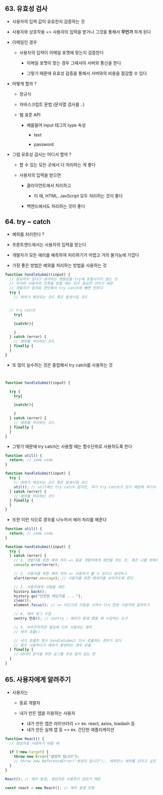 ## 63. 유효성 검사

- 사용자의 입력 값이 유효한지 검증하는 것

- 사용자와 상호작용 => 사용자의 입력을 받거나 그것을 통해서 **무언가** 하게 된다

- 이메일인 경우

  - 사용자의 입력이 이메일 포맷에 맞는지 검증한다

    - 이메일 포맷이 맞는 경우 그때서야 서버와 통신을 한다

    - 그렇기 때문에 유효성 검증을 통해서 서버와의 비용을 절감할 수 있다

- 어떻게 할까 ?

  - 정규식

  - 자바스크립트 문법 (문자열 검사를 ..)

  - 웹 표준 API

    - 예를들어 input 태그의 type 속성

      - text

      - password

- 그럼 유효성 검사는 어디서 할까 ?

  - 할 수 있는 모든 곳에서 다 처리하는 게 좋다

  - 사용자의 입력을 받으면

    - 클라이언트에서 처리하고

      - 이 때, HTML, JavScript 모두 처리하는 것이 좋다

    - 백엔드에서도 처리하는 것이 좋다

## 64. try ~ catch

- 예외를 처리한다 ?

- 프론트엔드에서는 사용자의 입력을 받는다

- 개발자가 모든 에러를 예측하여 처리하기가 어렵고 거의 불가능에 가깝다

- 가장 좋은 방법은 예외를 처리하는 방법을 사용하는 것

```js
function handleSubmit(input) {
  // 중요하지 않다고 생각하는 핸들링을 try에 포함시키지 않는 것
  // 하지만 사용자의 인풋을 받을 때는 모두 중요한 것이기 때문
  // 개발자가 임의로 판단해서 try catch에 빼면 안된다
  try {
    // 에외가 예상되는 코드 혹은 발생시킬 코드


  // try catch
    try{

    }catch(){

    }
  } catch (error) {
    // 예외를 처리하는 코드
  } finally {
  }
}
```

- 또 많이 실수하는 것은 중첩해서 try catch를 사용하는 것

```js


function handleSubmit(input) {

  try {
    try{

    }catch(){

    }
  } catch (error) {
    // 예외를 처리하는 코드
  } finally {
  }
}


```

- 그렇기 때문에 try catch는 사용할 때는 함수단위로 사용하도록 한다

```js
function util() {
  return; // some code
}

function handleSubmit(input) {
  try {
    // 에외가 예상되는 코드 혹은 발생시킬 코드
    util(); // util에는 try catch 없지만, 여기 try catch가 있기 때문에 여기서 잡아준다
  } catch (error) {
    // 예외를 처리하는 코드
  } finally {
  }
}
```

- 또한 이런 식으로 경우를 나누어서 에러 처리를 해준다

```js
function util() {
  return; // some code
}

function handleSubmit(input) {
  try {
  } catch (error) {
    // 1. 개발자를 위한 예외 처리 => 동료 개발자에게 제안을 하는 것, 혹은 나를 위해서 이러한 에러 처리를 해준다
    console.error(error);

    // 2. 사용자를 위한 예외 처리 => 사용자가 볼 수 있다고 생각하고
    alert(error.message); // 사용자를 위한 메세지를 보여주도록 한다

    // 3. 사용자에게 사용을 제안
    history.back();
    history.go("안전한 어딘가로 ... ");
    clear();
    element.focus(); // => 어딘가로 이동을 시켜서 다시 한번 사용자에 알려주기

    // 4. 에러 로그 수집
    sentry.전송(); // sentry : 에러가 발생 했을 때 수집하는 도구

    // 5. 비추천하지만 필요에 다라 사용되는 경우
    // 재귀 호출()

    // 내가 호출한 함수 handleSubmit 다시 호출하는 경우가 있다
    // 함수 사용하다가 예외가 발생하는 경우 호출
  } finally {
    // 데이터 분석을 위한 로그를 주로 많이 넣는 편
  }
}
```

## 65. 사용자에게 알려주기

- 사용자는

  - 동료 개발자

  - 내가 만든 앱을 이용하는 사용자

    - 내가 만든 앱은 라이브러리 => ex. react, axios, loadash 등
    - 내가 만든 실제 앱 등 => ex. 간단한 애플리케이션

```js
function React() {
  // 생성자로 사용하기 바랄 때

  if (!new.target) {
    throw new Error("생성자 입니다");
    // throw new ReferenceError("생성자 입니다");, 레퍼런스 에러를 던지고 싶은 경우
  }
}

React(); // 에러 발생, 생성자로 사용하지 않았기 때문

const react = new React(); // 에러 발생 안함
```
